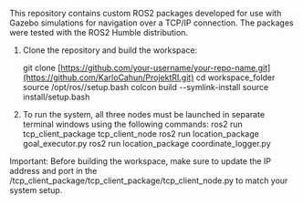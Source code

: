 This repository contains custom ROS2 packages developed for use with Gazebo simulations for navigation over a TCP/IP connection. The packages were tested with the ROS2 Humble distribution.

1. Clone the repository and build the workspace:

   git clone [https://github.com/your-username/your-repo-name.git](https://github.com/KarloCahun/ProjektRI.git)
   cd workspace_folder
   source /opt/ros/<distro>/setup.bash
   colcon build --symlink-install
   source install/setup.bash

3. To run the system, all three nodes must be launched in separate terminal windows using the following commands:
    ros2 run tcp_client_package tcp_client_node
    ros2 run location_package goal_executor.py
    ros2 run location_package coordinate_logger.py

Important: Before building the workspace, make sure to update the IP address and port in the /tcp_client_package/tcp_client_package/tcp_client_node.py to match your system setup.
